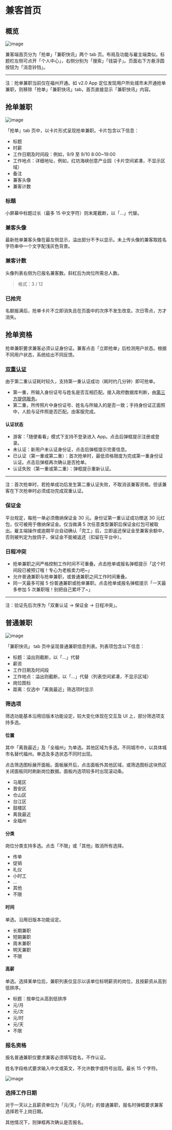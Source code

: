 # 兼客首页
## 概览
![image](img/home-c.png)

兼客端首页分为「抢单」「兼职快讯」两个 tab 页。布局及功能与雇主端类似。标题栏左侧可点开「个人中心」，右侧分别为「搜索」「钱袋子」。页面右下方悬浮圆按钮为「消息铃铛」。

--------------------
注：抢单兼职当前仅在福州开通。如 v2.0 App 定位发现用户所处城市未开通抢单兼职，则移除「抢单」「兼职快讯」tab，首页直接显示「兼职快讯」内容。

## 抢单兼职
![image](img/home-c-fast.png)

「抢单」tab 页中，以卡片形式呈现抢单兼职。卡片包含以下信息：

- 标题
- 时薪
- 工作日期及时间段：例如，9/9 至 9/10 8:00~19:00
- 工作地点：详细地址，例如，红坊海峡创意产业园（卡片空间紧凑，不显示区域）
- 备注
- 兼客头像
- 兼客计数

### 标题
小屏幕中标题过长（最多 15 中文字符）则末尾截断，以「…」代替。

### 兼客头像
最新抢单兼客头像在最左侧显示，溢出部分不予以显示。未上传头像的兼客取姓名字符串中一个文字配浅灰色背景。

### 兼客计数
头像列表右侧为已报名兼客数。斜杠后为岗位所需总人数。

> 格式：3 / 12

### 已抢完
名额报满后，抢单卡片不立即消失且在页面中的次序不发生改变。次日零点，方才消失。

## 抢单资格
抢单兼职要求兼客必须认证身份证。兼客点击「立即抢单」后检测用户状态。根据不同用户状态，系统给出不同反馈。

### [双重认证](id:double-check)
由于第二重认证耗时较久，支持第一重认证成功（耗时约几分钟）即可抢单。

- 第一重，所输入身份证号与姓名是否互相匹配。接入政府数据库判断，由[第三方提供服务](http://www.id98.cn/doc/idcard)。
- 第二重，所传照片中身份证号、姓名与所输入的是否一致；手持身份证正面照中，人脸与证件照是否匹配。由客服完成。

#### 认证状态
- 游客：「随便看看」模式下支持不登录进入 App。点击后弹框提示注册或登录。
- 未认证：新用户未认证身份证，点击后弹框提示完善信息。
- 已认证（第一重或第二重）：首次抢单时，最低资格限度为完成第一重身份证认证。点击后弹框再次确认是否抢单。
- 认证失败（第一重或第二重）：弹框提示重新认证。

--------------------
注：首次抢单时，若抢单成功后发生第二重认证失败，不取消该兼客资格。但该兼客在下次抢单时必须成功完成双重认证。

### 保证金
平台规定，每抢一单必须缴纳保证金 30 元。身份证第一重认证成功赠送 30 元红包，仅可被用于缴纳保证金。仅当做满 5 次任意类型兼职后保证金红包可被取出。雇主端操作或逾期平台自动确认「完工」后，立即返还保证金至兼客余额中，否则被判定为放鸽子，保证金不能被返还（扣留在平台中）。

### 日程冲突
- 抢单兼职之间严格控制工作时间不可重叠。点击抢单或报名弹框提示「这个时间段已被预订哦！专心为老板卖力吧~」
- 允许普通兼职与抢单兼职，或普通兼职之间工作时间重叠。
- 同一天最多可报 5 份普通兼职或抢单兼职。点击抢单或报名弹框提示「一天最多参加 5 次兼职哦！别把自己累坏了~」

--------------------
注：验证先后次序为「双重认证 → 保证金 → 日程冲突」。

## 普通兼职
![image](img/home-c-normal.png)

「兼职快讯」 tab 页中呈现普通兼职信息列表。列表项包含以下信息：

- 标题：溢出则截断，以「…」代替
- 薪资
- 工作日期及时间段
- 工作地点：溢出则截断，以「…」代替（列表空间紧凑，不显示区域）
- 岗位图标
- 距离：仅选中「离我最近」筛选项时显示

### 筛选项
筛选功能基本沿用旧版本功能设定，较大变化体现在交互及 UI 上，部分筛选项支持多选。
#### 位置
其中「离我最近」及「全福州」为单选。其他区域为多选。不同城市中，以具体城市名替代福州。单选及多选状态不同时出现。

点击筛选图标展开面板。面板展开后，点击面板外其他区域，或筛选图标这块热区关闭面板同时刷新岗位数据。面板内选项较多时出现滚动条。

- 马尾区
- 晋安区
- 仓山区
- 台江区
- 鼓楼区
- 离我最近
- 全福州

#### 分类
岗位分类支持多选。点击「不限」或「其他」取消所有选择。

- 传单
- 促销
- 礼仪
- 小时工
- …
- 其他
- 不限

#### 时间
单选。沿用旧版本功能设定。

- 长期兼职
- 短期兼职
- 周末兼职
- 明天兼职
- 不限

#### 高薪
单选。选择某单位后，兼职列表仅显示以该单位标明薪资的岗位，且按薪资从高到低排序。

- 标题：按单位从高到低排序
- 元/月
- 元/次
- 元/时
- 元/天
- 不限

### 报名资格
报名普通兼职仅要求兼客必须填写姓名，不作认证。

姓名字段格式要求输入中文或英文，不允许数字或符号出现。最长 15 个字符。

![image](img/name-input.png)

### 选择工作日期
对于一天以上且薪资单位为「元/天」「元/时」的普通兼职，报名时弹框要求兼客选择若干上岗日期。

其他情况下，则弹框再次确认是否报名。
